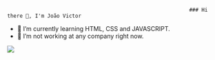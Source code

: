                                                                ### Hi there 👋, I'm João Victor

<!--
**Jvictorcz/Jvictorcz** is a ✨ _special_ ✨ repository because its `README.md` (this file) appears on your GitHub profile.

Here are some ideas to get you started:

- 🔭 I’m currently working on ...
- 🌱 I’m currently learning ...
- 👯 I’m looking to collaborate on ...
- 🤔 I’m looking for help with ...
- 💬 Ask me about ...
- 📫 How to reach me: ...
- 😄 Pronouns: ...
- ⚡ Fun fact: ...
-->

- 🌱 I’m currently learning HTML, CSS and JAVASCRIPT.
- 🔭 I’m not working at any company right now. 

<a href="https://www.linkedin.com/in/joaovictorcz/" >
<img src="https://img.shields.io/badge/LinkedIn-0077B5?style=for-the-badge&logo=linkedin&logoColor=white" href="https://www.linkedin.com/in/joaovictorcz/" />
</a>
